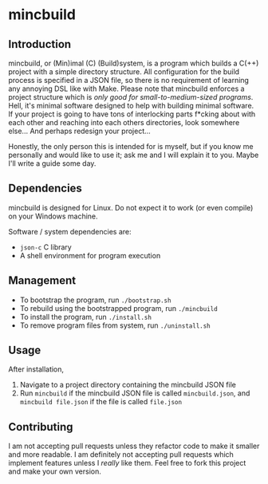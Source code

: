 # mincbuild

## Introduction
mincbuild, or (Min)imal (C) (Build)system, is a program which builds a C(++)
project with a simple directory structure. All configuration for the build
process is specified in a JSON file, so there is no requirement of learning any
annoying DSL like with Make. Please note that mincbuild enforces a project
structure which is *only good for small-to-medium-sized programs*. Hell, it's
minimal software designed to help with building minimal software. If your
project is going to have tons of interlocking parts f\*cking about with each
other and reaching into each others directories, look somewhere else... And
perhaps redesign your project...

Honestly, the only person this is intended for is myself, but if you know me
personally and would like to use it; ask me and I will explain it to you. Maybe
I'll write a guide some day.

## Dependencies
mincbuild is designed for Linux. Do not expect it to work (or even compile) on
your Windows machine.

Software / system dependencies are:
* `json-c` C library
* A shell environment for program execution

## Management
* To bootstrap the program, run `./bootstrap.sh`
* To rebuild using the bootstrapped program, run `./mincbuild`
* To install the program, run `./install.sh`
* To remove program files from system, run `./uninstall.sh`

## Usage
After installation,
1. Navigate to a project directory containing the mincbuild JSON file
2. Run `mincbuild` if the mincbuild JSON file is called `mincbuild.json`, and
`mincbuild file.json` if the file is called `file.json`

## Contributing
I am not accepting pull requests unless they refactor code to make it smaller
and more readable. I am definitely not accepting pull requests which implement
features unless I *really* like them. Feel free to fork this project and make
your own version.
